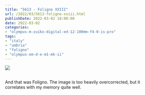 ```yaml
---
title: "5613 - Foligno XXIII"
url: /2022/03/5613-foligno-xxiii.html
publishDate: 2022-03-02 18:00:00
date: 2022-03-02
categories:
- "olympus-m-zuiko-digital-ed-12-100mm-f4-0-is-pro"
tags:
- "italy"
- "umbria"
- "foligno"
- "olympus-om-d-e-m1-mk-ii"
---
```

<div class="container">
<div class="center"><a target="_blank" href="https://d25zfm9zpd7gm5.cloudfront.net/1200x1200/2019/20190903_162957_lr.jpg"><img class="webfeedsFeaturedVisual" src="https://d25zfm9zpd7gm5.cloudfront.net/0600x0600/2019/20190903_162957_lr.jpg" /></a></div>
</div>
<br />

And that was Foligno. The image is too heavily
overcorrected, but it correlates with my memory quite well.
